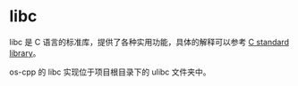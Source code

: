 # libc

libc 是 C 语言的标准库，提供了各种实用功能，具体的解释可以参考 [C standard library](https://en.wikipedia.org/wiki/C_standard_library)。

os-cpp 的 libc 实现位于项目根目录下的 ulibc 文件夹中。
